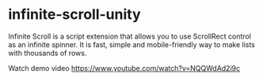 # infinite-scroll-unity
Infinite Scroll is a script extension that allows you to use ScrollRect control as an infinite spinner. It is fast, simple and mobile-friendly way to make lists with thousands of rows.

Watch demo video https://www.youtube.com/watch?v=NQQWdAd2i9c
